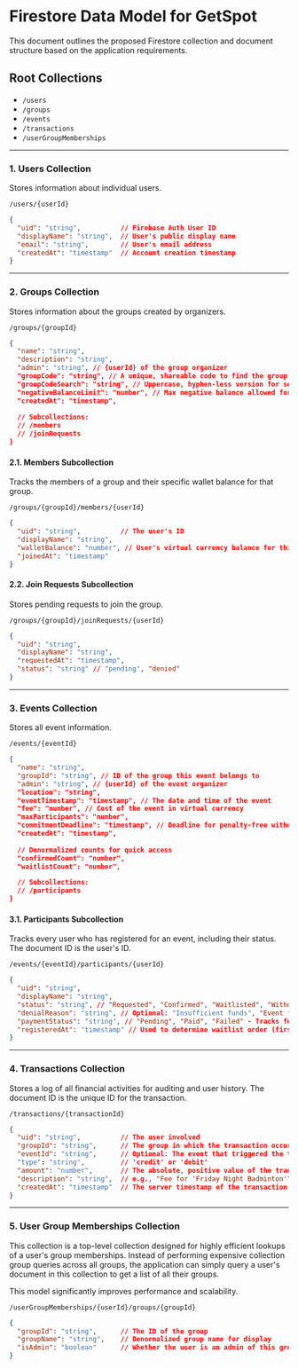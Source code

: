 # Firestore Data Model for GetSpot

This document outlines the proposed Firestore collection and document structure based on the application requirements.

## Root Collections

*   `/users`
*   `/groups`
*   `/events`
*   `/transactions`
*   `/userGroupMemberships`

---

### 1. Users Collection

Stores information about individual users.

`/users/{userId}`

```json
{
  "uid": "string",          // Firebase Auth User ID
  "displayName": "string",  // User's public display name
  "email": "string",        // User's email address
  "createdAt": "timestamp"  // Account creation timestamp
}
```

---

### 2. Groups Collection

Stores information about the groups created by organizers.

`/groups/{groupId}`

```json
{
  "name": "string",
  "description": "string",
  "admin": "string", // {userId} of the group organizer
  "groupCode": "string", // A unique, shareable code to find the group
  "groupCodeSearch": "string", // Uppercase, hyphen-less version for searching
  "negativeBalanceLimit": "number", // Max negative balance allowed for members
  "createdAt": "timestamp",
  
  // Subcollections:
  // /members
  // /joinRequests
}
```

#### 2.1. Members Subcollection

Tracks the members of a group and their specific wallet balance for that group.

`/groups/{groupId}/members/{userId}`

```json
{
  "uid": "string",          // The user's ID
  "displayName": "string",
  "walletBalance": "number", // User's virtual currency balance for this group
  "joinedAt": "timestamp"
}
```

#### 2.2. Join Requests Subcollection

Stores pending requests to join the group.

`/groups/{groupId}/joinRequests/{userId}`

```json
{
  "uid": "string",
  "displayName": "string",
  "requestedAt": "timestamp",
  "status": "string" // "pending", "denied"
}
```

---

### 3. Events Collection

Stores all event information.

`/events/{eventId}`

```json
{
  "name": "string",
  "groupId": "string", // ID of the group this event belongs to
  "admin": "string", // {userId} of the event organizer
  "location": "string",
  "eventTimestamp": "timestamp", // The date and time of the event
  "fee": "number", // Cost of the event in virtual currency
  "maxParticipants": "number",
  "commitmentDeadline": "timestamp", // Deadline for penalty-free withdrawal
  "createdAt": "timestamp",
  
  // Denormalized counts for quick access
  "confirmedCount": "number",
  "waitlistCount": "number",

  // Subcollections:
  // /participants
}
```

#### 3.1. Participants Subcollection

Tracks every user who has registered for an event, including their status. The document ID is the user's ID.

`/events/{eventId}/participants/{userId}`

```json
{
  "uid": "string",
  "displayName": "string",
  "status": "string", // "Requested", "Confirmed", "Waitlisted", "Withdrawn", "Denied"
  "denialReason": "string", // Optional: "Insufficient funds", "Event full", etc.
  "paymentStatus": "string", // "Pending", "Paid", "Failed" - Tracks fee payment after commitment deadline
  "registeredAt": "timestamp" // Used to determine waitlist order (first-come, first-served)
}
```

---

### 4. Transactions Collection

Stores a log of all financial activities for auditing and user history. The document ID is the unique ID for the transaction.

`/transactions/{transactionId}`

```json
{
  "uid": "string",          // The user involved
  "groupId": "string",      // The group in which the transaction occurred
  "eventId": "string",      // Optional: The event that triggered the transaction
  "type": "string",         // 'credit' or 'debit'
  "amount": "number",       // The absolute, positive value of the transaction
  "description": "string",  // e.g., "Fee for 'Friday Night Badminton'" or "Admin credit"
  "createdAt": "timestamp"  // The server timestamp of the transaction
}
```

---

### 5. User Group Memberships Collection

This collection is a top-level collection designed for highly efficient lookups of a user's group memberships. Instead of performing expensive collection group queries across all groups, the application can simply query a user's document in this collection to get a list of all their groups.

This model significantly improves performance and scalability.

`/userGroupMemberships/{userId}/groups/{groupId}`

```json
{
  "groupId": "string",      // The ID of the group
  "groupName": "string",    // Denormalized group name for display
  "isAdmin": "boolean"      // Whether the user is an admin of this group
}
```
